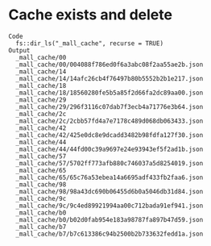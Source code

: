 # Cache exists and delete

    Code
      fs::dir_ls("_mall_cache", recurse = TRUE)
    Output
      _mall_cache/00
      _mall_cache/00/004088f786ed0f6a3abc08f2aa55ae2b.json
      _mall_cache/14
      _mall_cache/14/14afc26cb4f76497b80b5552b2b1e217.json
      _mall_cache/18
      _mall_cache/18/18560280fe5b5a85f2d66fa2dc89aa00.json
      _mall_cache/29
      _mall_cache/29/296f3116c07dab7f3ecb4a71776e3b64.json
      _mall_cache/2c
      _mall_cache/2c/2cbb57fd4a7e7178c489d068db063433.json
      _mall_cache/42
      _mall_cache/42/425e0dc8e9dcadd3482b98fdfa127f30.json
      _mall_cache/44
      _mall_cache/44/44fd00c39a9697e24e93943ef5f2ad1b.json
      _mall_cache/57
      _mall_cache/57/5702ff773afb880c746037a5d8254019.json
      _mall_cache/65
      _mall_cache/65/65c76a53ebea14a6695adf433fb2faa6.json
      _mall_cache/98
      _mall_cache/98/98a43dc690b06455d6b0a5046db31d84.json
      _mall_cache/9c
      _mall_cache/9c/9c4ed89921994aa00c712bada91ef941.json
      _mall_cache/b0
      _mall_cache/b0/b02d0fab954e183a98787fa897b47d59.json
      _mall_cache/b7
      _mall_cache/b7/b7c613386c94b2500b2b733632fedd1a.json

